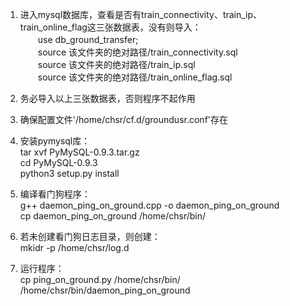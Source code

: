 1. 进入mysql数据库，查看是否有train_connectivity、train_ip、train_online_flag这三张数据表，没有则导入：  
　　use db_ground_transfer;  
　　source 该文件夹的绝对路径/train_connectivity.sql  
　　source 该文件夹的绝对路径/train_ip.sql  
　　source 该文件夹的绝对路径/train_online_flag.sql  

2. 务必导入以上三张数据表，否则程序不起作用  

3. 确保配置文件'/home/chsr/cf.d/groundusr.conf'存在  

4. 安装pymysql库：  
    tar xvf PyMySQL-0.9.3.tar.gz  
    cd PyMySQL-0.9.3  
    python3 setup.py install  

5. 编译看门狗程序：  
    g++ daemon_ping_on_ground.cpp -o daemon_ping_on_ground  
    cp daemon_ping_on_ground /home/chsr/bin/  

6. 若未创建看门狗日志目录，则创建：  
    mkidr -p /home/chsr/log.d  
    
7. 运行程序：  
    cp ping_on_ground.py /home/chsr/bin/  
    /home/chsr/bin/daemon_ping_on_ground
